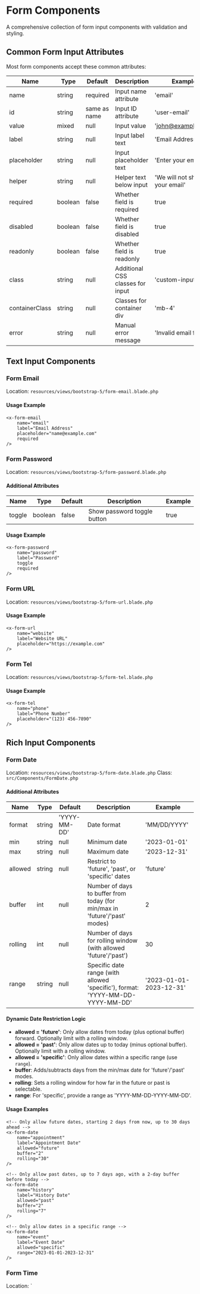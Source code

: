 # Form Components

A comprehensive collection of form input components with validation and styling.

## Common Form Input Attributes

Most form components accept these common attributes:

| Name | Type | Default | Description | Example |
|------|------|---------|-------------|---------|
| name | string | required | Input name attribute | 'email' |
| id | string | same as name | Input ID attribute | 'user-email' |
| value | mixed | null | Input value | 'john@example.com' |
| label | string | null | Input label text | 'Email Address' |
| placeholder | string | null | Input placeholder text | 'Enter your email' |
| helper | string | null | Helper text below input | 'We will not share your email' |
| required | boolean | false | Whether field is required | true |
| disabled | boolean | false | Whether field is disabled | true |
| readonly | boolean | false | Whether field is readonly | true |
| class | string | null | Additional CSS classes for input | 'custom-input' |
| containerClass | string | null | Classes for container div | 'mb-4' |
| error | string | null | Manual error message | 'Invalid email format' |

## Text Input Components

### Form Email

Location: `resources/views/bootstrap-5/form-email.blade.php`

#### Usage Example

```blade
<x-form-email 
    name="email" 
    label="Email Address"
    placeholder="name@example.com"
    required
/>
```

### Form Password

Location: `resources/views/bootstrap-5/form-password.blade.php`

#### Additional Attributes

| Name | Type | Default | Description | Example |
|------|------|---------|-------------|---------|
| toggle | boolean | false | Show password toggle button | true |

#### Usage Example

```blade
<x-form-password 
    name="password" 
    label="Password"
    toggle
    required
/>
```

### Form URL

Location: `resources/views/bootstrap-5/form-url.blade.php`

#### Usage Example

```blade
<x-form-url 
    name="website" 
    label="Website URL"
    placeholder="https://example.com"
/>
```

### Form Tel

Location: `resources/views/bootstrap-5/form-tel.blade.php`

#### Usage Example

```blade
<x-form-tel 
    name="phone" 
    label="Phone Number"
    placeholder="(123) 456-7890"
/>
```

## Rich Input Components

### Form Date

Location: `resources/views/bootstrap-5/form-date.blade.php`
Class: `src/Components/FormDate.php`

#### Additional Attributes

| Name    | Type   | Default      | Description                                                                 | Example           |
|---------|--------|--------------|-----------------------------------------------------------------------------|-------------------|
| format  | string | 'YYYY-MM-DD' | Date format                                                                 | 'MM/DD/YYYY'      |
| min     | string | null         | Minimum date                                                                | '2023-01-01'      |
| max     | string | null         | Maximum date                                                                | '2023-12-31'      |
| allowed | string | null         | Restrict to 'future', 'past', or 'specific' dates                           | 'future'          |
| buffer  | int    | null         | Number of days to buffer from today (for min/max in 'future'/'past' modes)  | 2                 |
| rolling | int    | null         | Number of days for rolling window (with allowed 'future'/'past')            | 30                |
| range   | string | null         | Specific date range (with allowed 'specific'), format: 'YYYY-MM-DD-YYYY-MM-DD' | '2023-01-01-2023-12-31' |

#### Dynamic Date Restriction Logic

- **allowed = 'future'**: Only allow dates from today (plus optional buffer) forward. Optionally limit with a rolling window.
- **allowed = 'past'**: Only allow dates up to today (minus optional buffer). Optionally limit with a rolling window.
- **allowed = 'specific'**: Only allow dates within a specific range (use `range`).
- **buffer**: Adds/subtracts days from the min/max date for 'future'/'past' modes.
- **rolling**: Sets a rolling window for how far in the future or past is selectable.
- **range**: For 'specific', provide a range as 'YYYY-MM-DD-YYYY-MM-DD'.

#### Usage Examples

```blade
<!-- Only allow future dates, starting 2 days from now, up to 30 days ahead -->
<x-form-date 
    name="appointment" 
    label="Appointment Date"
    allowed="future"
    buffer="2"
    rolling="30"
/>

<!-- Only allow past dates, up to 7 days ago, with a 2-day buffer before today -->
<x-form-date 
    name="history" 
    label="History Date"
    allowed="past"
    buffer="2"
    rolling="7"
/>

<!-- Only allow dates in a specific range -->
<x-form-date 
    name="event" 
    label="Event Date"
    allowed="specific"
    range="2023-01-01-2023-12-31"
/>
```

### Form Time

Location: `
